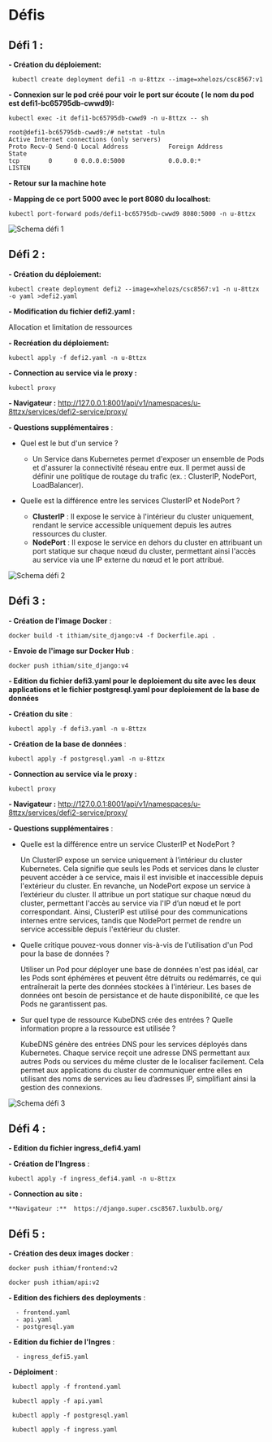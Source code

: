 # Défis

## Défi 1 :

**- Création du déploiement:**

``` kubectl create deployment defi1 -n u-8ttzx --image=xhelozs/csc8567:v1```

**- Connexion sur le pod créé pour voir le port sur écoute ( le nom du pod est defi1-bc65795db-cwwd9):** 

```kubectl exec -it defi1-bc65795db-cwwd9 -n u-8ttzx -- sh ```

```
root@defi1-bc65795db-cwwd9:/# netstat -tuln
Active Internet connections (only servers)
Proto Recv-Q Send-Q Local Address           Foreign Address         State      
tcp        0      0 0.0.0.0:5000            0.0.0.0:*               LISTEN  

```
**- Retour sur la machine hote**

**- Mapping de ce port 5000 avec le port 8080 du localhost:**

``` kubectl port-forward pods/defi1-bc65795db-cwwd9 8080:5000 -n u-8ttzx ```

![Schema défi 1](schema_defi_1.jpg)

## Défi 2 :

**- Création du déploiement:**

```
kubectl create deployment defi2 --image=xhelozs/csc8567:v1 -n u-8ttzx -o yaml >defi2.yaml

```

**- Modification du fichier defi2.yaml :** 

Allocation et limitation de ressources

**- Recréation du déploiement:**

```
kubectl apply -f defi2.yaml -n u-8ttzx

```

**- Connection au service via le proxy :**

```
kubectl proxy
```

**- Navigateur :** http://127.0.0.1:8001/api/v1/namespaces/u-8ttzx/services/defi2-service/proxy/


**- Questions supplémentaires** :

- Quel est le but d'un service ?
     - Un Service dans Kubernetes permet d'exposer un ensemble de Pods et d'assurer la connectivité réseau entre eux. Il permet aussi de définir une politique de routage du trafic (ex. : ClusterIP, NodePort, LoadBalancer).

- Quelle est la différence entre les services ClusterIP et NodePort ?
     - **ClusterIP** : Il expose le service à l'intérieur du cluster uniquement, rendant le service accessible uniquement depuis les autres ressources du cluster.
     - **NodePort** : Il expose le service en dehors du cluster en attribuant un port statique sur chaque nœud du cluster, permettant ainsi l'accès au service via une IP externe du nœud et le port attribué.

![Schema défi 2](schema_defis2.jpg)


## Défi 3 :

**- Création de l'image Docker** :

```
docker build -t ithiam/site_django:v4 -f Dockerfile.api .

```

**- Envoie de l'image sur Docker Hub** :

```
docker push ithiam/site_django:v4

```
**- Edition du fichier defi3.yaml pour le deploiement du site avec les deux applications et le fichier postgresql.yaml pour deploiement de la base de données**


**- Création du site** :

```
kubectl apply -f defi3.yaml -n u-8ttzx

```

**- Création de la base de données** :

```
kubectl apply -f postgresql.yaml -n u-8ttzx

```
**- Connection au service via le proxy :**

```
kubectl proxy
```

**- Navigateur :** http://127.0.0.1:8001/api/v1/namespaces/u-8ttzx/services/defi2-service/proxy/

**- Questions supplémentaires** :

  - Quelle est la différence entre un service ClusterIP et NodePort ?

      Un ClusterIP expose un service uniquement à l’intérieur du cluster Kubernetes. Cela signifie que seuls les Pods et services dans le cluster peuvent accéder à ce service, mais il est invisible et inaccessible depuis l'extérieur du cluster. En revanche, un NodePort expose un service à l’extérieur du cluster. Il attribue un port statique sur chaque nœud du cluster, permettant l'accès au service via l'IP d’un nœud et le port correspondant. Ainsi, ClusterIP est utilisé pour des communications internes entre services, tandis que NodePort permet de rendre un service accessible depuis l'extérieur du cluster.

  - Quelle critique pouvez-vous donner vis-à-vis de l'utilisation d'un Pod pour la base de données ?

      Utiliser un Pod pour déployer une base de données n'est pas idéal, car les Pods sont éphémères et peuvent être détruits ou redémarrés, ce qui entraînerait la perte des données stockées à l'intérieur. Les bases de données ont besoin de persistance et de haute disponibilité, ce que les Pods ne garantissent pas. 

  - Sur quel type de ressource KubeDNS crée des entrées ? Quelle information propre a la ressource est utilisée ?

      KubeDNS génère des entrées DNS pour les services déployés dans Kubernetes. Chaque service reçoit une adresse DNS permettant aux autres Pods ou services du même cluster de le localiser facilement. 
      Cela permet aux applications du cluster de communiquer entre elles en utilisant des noms de services au lieu d’adresses IP, simplifiant ainsi la gestion des connexions.

![Schema défi 3](schema_defi3.jpg)

## Défi 4 :

**- Edition du fichier ingress_defi4.yaml**

**- Création de l'Ingress** :

```
kubectl apply -f ingress_defi4.yaml -n u-8ttzx

```

**- Connection au site :**

    **Navigateur :**  https://django.super.csc8567.luxbulb.org/


## Défi 5 :

**- Création des deux images docker** :

``` 
docker push ithiam/frontend:v2

docker push ithiam/api:v2

```

**- Edition des fichiers des deployments** :   
      
      - frontend.yaml
      - api.yaml
      - postgresql.yam

**- Edition du fichier de l'Ingres** :

      - ingress_defi5.yaml

**- Déploiment** :

```
 kubectl apply -f frontend.yaml 

 kubectl apply -f api.yaml 

 kubectl apply -f postgresql.yaml 

 kubectl apply -f ingress.yaml

 ```



